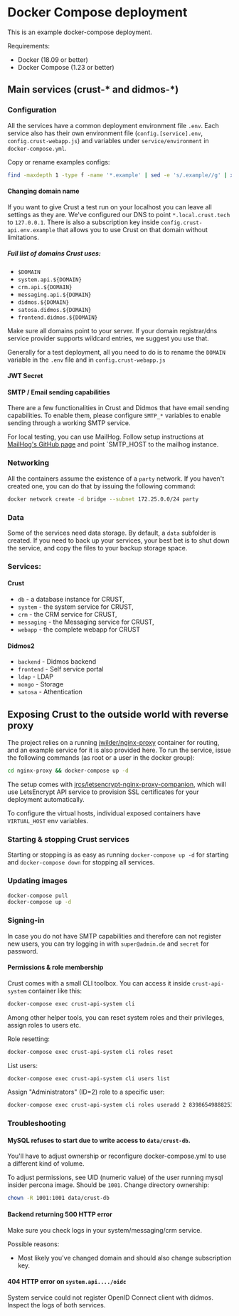 # Docker Compose deployment

This is an example docker-compose deployment.

Requirements:

- Docker (18.09 or better)
- Docker Compose (1.23 or better)


## Main services (crust-* and didmos-*)

### Configuration

All the services have a common deployment environment file `.env`. Each service also has their 
own environment file (`config.[service].env`,  `config.crust-webapp.js`) and variables under 
`service/environment` in `docker-compose.yml`.

Copy or rename examples configs:
```sh
find -maxdepth 1 -type f -name '*.example' | sed -e 's/.example//g' | xargs -I{} -n 1 cp {}.example {}
```

#### Changing domain name
If you want to give Crust a test run on your localhost you can leave all settings as they are.
We've configured our DNS to point `*.local.crust.tech` to `127.0.0.1`. There is also a subscription
key inside `config.crust-api.env.example` that allows you to use Crust on that domain without 
limitations.

##### Full list of domains Crust uses:

 - `$DOMAIN`
 - `system.api.${DOMAIN}`
 - `crm.api.${DOMAIN}`
 - `messaging.api.${DOMAIN}`
 - `didmos.${DOMAIN}`
 - `satosa.didmos.${DOMAIN}`
 - `frontend.didmos.${DOMAIN}`

Make sure all domains point to your server. If your domain registrar/dns service provider supports
wildcard entries, we suggest you use that.


Generally for a test deployment, all you need to do is to rename the `DOMAIN` variable in the
`.env` file and in `config.crust-webapp.js`

#### JWT Secret


#### SMTP / Email sending capabilities
There are a few functionalities in Crust and Didmos that have email sending capabilities. To 
enable them, please configure `SMTP_*` variables to enable sending through a working SMTP service.

For local testing, you can use MailHog. Follow setup instructions at [MailHog's GitHub page](https://github.com/mailhog/MailHog)
and point `SMTP_HOST to the mailhog instance.


### Networking

All the containers assume the existence of a `party` network. If you haven't created one, you
can do that by issuing the following command:

```sh
docker network create -d bridge --subnet 172.25.0.0/24 party
```

### Data

Some of the services need data storage. By default, a `data` subfolder is created. If you need 
to back up your services, your best bet is to shut down the service, and copy the files to your 
backup storage space.

### Services:

#### Crust
- `db` - a database instance for CRUST,
- `system` - the system service for CRUST,
- `crm` - the CRM service for CRUST,
- `messaging` - the Messaging service for CRUST,
- `webapp` - the complete webapp for CRUST

#### Didmos2
- `backend` - Didmos backend
- `frontend` - Self service portal
- `ldap` - LDAP
- `mongo` - Storage
- `satosa` - Athentication


## Exposing Crust to the outside world with reverse proxy

The project relies on a running [jwilder/nginx-proxy](https://github.com/jwilder/nginx-proxy)
container for routing, and an example service for it is also provided here. To run
the service, issue the following commands (as root or a user in the docker group):

```sh
cd nginx-proxy && docker-compose up -d
```

The setup comes with [jrcs/letsencrypt-nginx-proxy-companion](https://github.com/JrCs/docker-letsencrypt-nginx-proxy-companion),
which will use LetsEncrypt API service to provision SSL certificates for your deployment automatically.

To configure the virtual hosts, individual exposed containers have `VIRTUAL_HOST` env variables.


### Starting & stopping Crust services

Starting or stopping is as easy as running `docker-compose up -d` for starting and `docker-compose down`
for stopping all services. 

### Updating images

```sh
docker-compose pull
docker-compose up -d
```

### Signing-in

In case you do not have SMTP capabilities and therefore can not register new users, you can try logging in with
`super@admin.de` and `secret` for password. 


#### Permissions & role membership

Crust comes with a small CLI toolbox. You can access it inside `crust-api-system` container like this:
```bash
docker-compose exec crust-api-system cli
```

Among other helper tools, you can reset system roles and their privileges, assign roles to users etc.

Role resetting:
```bash
docker-compose exec crust-api-system cli roles reset
```

List users:
```bash
docker-compose exec crust-api-system cli users list
```

Assign "Administrators" (ID=2) role to a specific user:
```bash
docker-compose exec crust-api-system cli roles useradd 2 83986549888253955
```


### Troubleshooting

#### MySQL refuses to start due to write access to `data/crust-db`. 
You'll have to adjust ownership or reconfigure docker-compose.yml 
to use a different kind of volume.

To adjust permissions, see UID (numeric value) of the user running mysql insider percona image. Should be `1001`.
Change directory ownership: 
```sh
chown -R 1001:1001 data/crust-db 
```

#### Backend returning 500 HTTP error
Make sure you check logs in your system/messaging/crm service.

Possible reasons:
 - Most likely you've changed domain and should also change subscription key.

#### 404 HTTP error on `system.api..../oidc`
System service could not register OpenID Connect client with didmos. Inspect the logs of both services.
